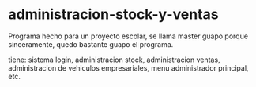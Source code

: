 # administracion-stock-y-ventas

Programa hecho para un proyecto escolar, se llama master guapo porque sinceramente, quedo bastante guapo el programa.

tiene:
sistema login,
administracion stock,
administracion ventas,
administracion de vehiculos empresariales,
menu administrador principal,
etc.

